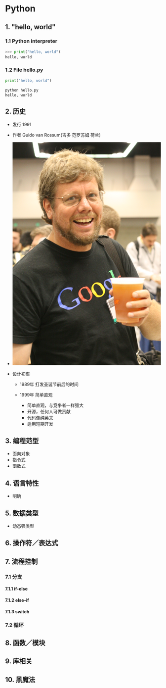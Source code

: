 # Python

## 1. "hello, world"

### 1.1 Python interpreter
```python
>>> print("hello, world")
hello, world
```

### 1.2 File hello.py
```python
print("hello, world")
```
```
python hello.py
hello, world
```

## 2. 历史
* 发行 1991
* 作者 Guido van  Rossum(吉多 范罗苏姆 荷兰)
* ![](Guido_van_Rossum_OSCON_2006.jpg)
* 设计初衷 

    * 1989年 打发圣诞节前后的时间
    * 1999年 简单直观

        - 简单直观，与竞争者一样强大 
        - 开源，任何人可做贡献
        - 代码像纯英文
        - 适用短期开发


## 3. 编程范型
* 面向对象
* 指令式
* 函数式

## 4. 语言特性
* 明确 

## 5. 数据类型
* 动态强类型

## 6. 操作符／表达式

## 7. 流程控制

### 7.1 分支

#### 7.1.1 if-else

#### 7.1.2 else-if

#### 7.1.3 switch

### 7.2 循环

## 8. 函数／模块

## 9. 库相关

## 10. 黑魔法

